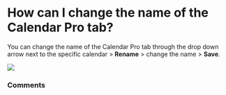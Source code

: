# How can I change the name of the Calendar Pro tab?

<p class="no-margin">You can change the name of the Calendar Pro tab through the drop down arrow next to the specific calendar &gt;<b> Rename</b> &gt; change the name &gt; <b>Save</b>.</p>
<p class="no-margin"></p>
<div class="intercom-container"><img src="/assets/img/teams-pro/image_92.png"></div>

### Comments
<Comments />
